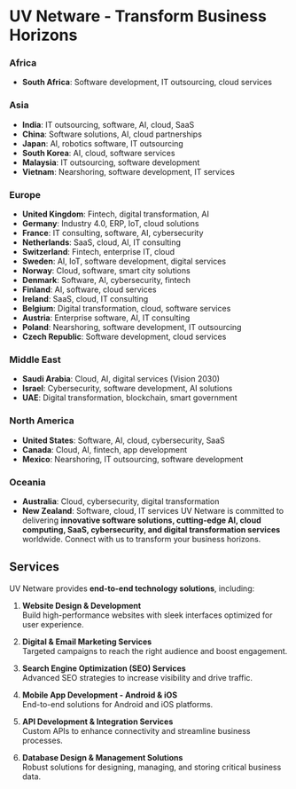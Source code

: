 # UV Netware - Transform Business Horizons

### Africa
- **South Africa**: Software development, IT outsourcing, cloud services

### Asia
- **India**: IT outsourcing, software, AI, cloud, SaaS  
- **China**: Software solutions, AI, cloud partnerships  
- **Japan**: AI, robotics software, IT outsourcing  
- **South Korea**: AI, cloud, software services  
- **Malaysia**: IT outsourcing, software development  
- **Vietnam**: Nearshoring, software development, IT services  

### Europe
- **United Kingdom**: Fintech, digital transformation, AI  
- **Germany**: Industry 4.0, ERP, IoT, cloud solutions  
- **France**: IT consulting, software, AI, cybersecurity  
- **Netherlands**: SaaS, cloud, AI, IT consulting  
- **Switzerland**: Fintech, enterprise IT, cloud  
- **Sweden**: AI, IoT, software development, digital services  
- **Norway**: Cloud, software, smart city solutions  
- **Denmark**: Software, AI, cybersecurity, fintech  
- **Finland**: AI, software, cloud services  
- **Ireland**: SaaS, cloud, IT consulting  
- **Belgium**: Digital transformation, cloud, software services  
- **Austria**: Enterprise software, AI, IT consulting  
- **Poland**: Nearshoring, software development, IT outsourcing  
- **Czech Republic**: Software development, cloud services  

### Middle East
- **Saudi Arabia**: Cloud, AI, digital services (Vision 2030)  
- **Israel**: Cybersecurity, software development, AI solutions  
- **UAE**: Digital transformation, blockchain, smart government  

### North America
- **United States**: Software, AI, cloud, cybersecurity, SaaS  
- **Canada**: Cloud, AI, fintech, app development  
- **Mexico**: Nearshoring, IT outsourcing, software development  

### Oceania
- **Australia**: Cloud, cybersecurity, digital transformation  
- **New Zealand**: Software, cloud, IT services
UV Netware is committed to delivering **innovative software solutions, cutting-edge AI, cloud computing, SaaS, cybersecurity, and digital transformation services** worldwide. Connect with us to transform your business horizons.

## Services

UV Netware provides **end-to-end technology solutions**, including:

1. **Website Design & Development**  
   Build high-performance websites with sleek interfaces optimized for user experience.  

2. **Digital & Email Marketing Services**  
   Targeted campaigns to reach the right audience and boost engagement.  

3. **Search Engine Optimization (SEO) Services**  
   Advanced SEO strategies to increase visibility and drive traffic.  

4. **Mobile App Development - Android & iOS**  
   End-to-end solutions for Android and iOS platforms.  

5. **API Development & Integration Services**  
   Custom APIs to enhance connectivity and streamline business processes.  

6. **Database Design & Management Solutions**  
   Robust solutions for designing, managing, and storing critical business data.
